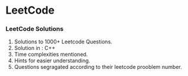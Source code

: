 
LeetCode
========

### LeetCode Solutions 

1. Solutions to 1000+ Leetcode Questions.
2. Solution in : C++
3. Time complexities mentioned.
4. Hints for easier understanding.
5. Questions segragated according to their leetcode prooblem number.


